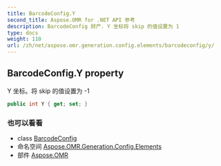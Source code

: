 ```yaml
---
title: BarcodeConfig.Y
second_title: Aspose.OMR for .NET API 参考
description: BarcodeConfig 财产. Y 坐标将 skip 的值设置为 1
type: docs
weight: 110
url: /zh/net/aspose.omr.generation.config.elements/barcodeconfig/y/
---
```

## BarcodeConfig.Y property

Y 坐标。将 skip 的值设置为 -1

```csharp
public int Y { get; set; }
```

### 也可以看看

* class [BarcodeConfig](../)
* 命名空间 [Aspose.OMR.Generation.Config.Elements](../../barcodeconfig/)
* 部件 [Aspose.OMR](../../../)


